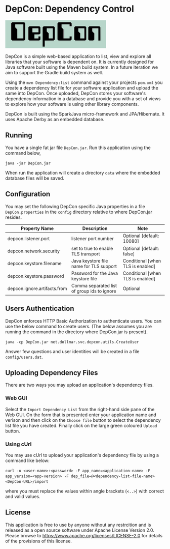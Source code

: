 DepCon: Dependency Control
==========================

![DepCon](src/main/resources/static/DepCon/images/DepCon-Logo.png)

DepCon is a simple web-based application to list, view and explore all libraries that your software is dependent on. 
It is currently designed for Java software built using the Maven build system. In a future iteration we aim to support
the Gradle build system as well.

Using the `mvn Dependency:list` command against your projects `pom.xml` you create a dependency list file 
for your software application and upload the same into DepCon. Once uploaded, DepCon stores your software's dependency 
information in a database and provide you with a set of views to explore how your software is using other library components.

DepCon is built using the SparkJava micro-framework and JPA/Hibernate. It uses Apache Derby as an embedded database.

Running
-------
You have a single fat jar file `DepCon.jar`. Run this application using the command below,

`java -jar DepCon.jar`

When run the application will create a directory `data` where the embedded database files will be saved.
 
Configuration
-------------
You may set the following DepCon specific Java properties in a file `DepCon.properties` in the `config` directory relative
to where DepCon.jar resides.

| Property Name                | Description                                 | Note                              |
|------------------------------|-------------------------------------------- |-----------------------------------|
| depcon.listener.port         | listener port number                        | Optional [default: 10080]         |
| depcon.network.security      | set to true to enable TLS transport         | Optional [default: false]         |
| depcon.keystore.filename     | Java keystore file name for TLS support     | Conditional [when TLS is enabled] |
| depcon.keystore.password     | Password for the Java keystore file         | Conditional [when TLS is enabled] |
| depcon.ignore.artifacts.from | Comma separated list of group ids to ignore | Optional                          | 

Users Authentication
--------------------
DepCon enforces HTTP Basic Authorization to authenticate users. You can use the below command to create users.
(The below assumes you are running the command in the directory where DepCon.jar is present).

`java -cp DepCon.jar net.dollmar.svc.depcon.utils.CreateUser`

Answer few questions and user identities will be created in a file `config/users.dat`.

Uploading Dependency Files
-------------------------
There are two ways you may upload an application's dependency files.

### Web GUI ###
Select the `Import Dependency List` from the right-hand side pane of the Web GUI. On the form that is presented
enter your application name and verison and then click on the `Choose file` button to select the dependency list
file you have created. Finally click on the large green coloured `Upload` button.

### Using cUrl ###
You may use cUrl to upload your application's dependency file by using a command like below:

`curl -u <user-name>:<password> -F app_name=<application-name> -F app_version=<app-version> -F dep_file=@<dependency-list-file-name> <DepCon-URL>/import`

where you must replace the values within angle brackets (`<..>`) with correct and valid values.

License
-------
This application is free to use by anyone without any restrcition and is released as a open source software under 
Apache License Version 2.0. Please browse to https://www.apache.org/licenses/LICENSE-2.0 for details of the provisions 
of this license.



